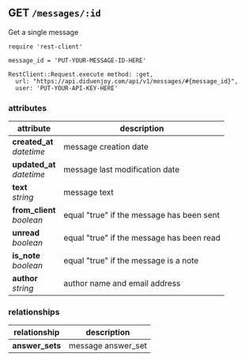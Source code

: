## GET `/messages/:id`

Get a single message


```ruby--Rails
require 'rest-client'

message_id = 'PUT-YOUR-MESSAGE-ID-HERE'

RestClient::Request.execute method: :get,
  url: "https://api.diduenjoy.com/api/v1/messages/#{message_id}",
  user: 'PUT-YOUR-API-KEY-HERE'
```

### attributes

attribute          | description
------------- | -------------
__created_at__<br>_datetime_  | message creation date
__updated_at__<br>_datetime_  | message last modification date
__text__<br>_string_ | message text
__from_client__<br>_boolean_ | equal "true" if the message has been sent
__unread__<br>_boolean_ | equal "true" if the message has been read
__is_note__<br>_boolean_ | equal "true" if the message is a note
__author__<br>_string_ | author name and email address

### relationships

relationship          | description
------------------------------ | -------------
__answer_sets__  | message answer_set

